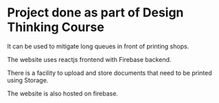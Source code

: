 # Project done as part of Design Thinking Course

It can be used to mitigate long queues in front of printing shops.

The website uses reactjs frontend with Firebase backend.

There is a facility to upload and store documents that need to be printed using Storage.

The website is also hosted on firebase.
